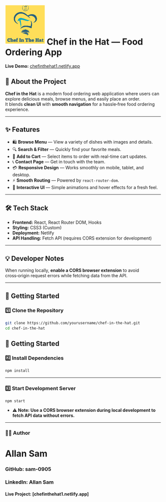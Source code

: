 # ![alt text](session-11/public/logosmall.png) Chef in the Hat — Food Ordering App


**Live Demo:** [chefinthehat1.netlify.app](https://chefinthehat1.netlify.app/)

## 📖 About the Project
**Chef in the Hat** is a modern food ordering web application where users can explore delicious meals, browse menus, and easily place an order.  
It blends **clean UI** with **smooth navigation** for a hassle‑free food ordering experience.

---

## ✨ Features
- 🛍 **Browse Menu** — View a variety of dishes with images and details.
- 🔍 **Search & Filter** — Quickly find your favorite meals.
- 🛒 **Add to Cart** — Select items to order with real-time cart updates.
- 📞 **Contact Page** — Get in touch with the team.
- 💳 **Responsive Design** — Works smoothly on mobile, tablet, and desktop.
- ⚡ **Smooth Routing** — Powered by `react-router-dom`.
- 🎨 **Interactive UI** — Simple animations and hover effects for a fresh feel.

---

## 🛠 Tech Stack
- **Frontend:** React, React Router DOM, Hooks
- **Styling:** CSS3 (Custom)
- **Deployment:** Netlify
- **API Handling:** Fetch API (requires CORS extension for development)

---

## 💡 Developer Notes
When running locally, **enable a CORS browser extension** to avoid cross‑origin request errors while fetching data from the API.

---

## 🚀 Getting Started

### 1️⃣ Clone the Repository
```bash
git clone https://github.com/yourusername/chef-in-the-hat.git
cd chef-in-the-hat
```
## 🚀 Getting Started

### 2️⃣ Install Dependencies
```bash
npm install
 ```
---

### 3️⃣ Start Development Server
```
npm start
```
- **⚠ Note: Use a CORS browser extension during local development to fetch API data without errors.**
---

### 👨‍💻 Author
# Allan Sam

### GitHub: sam-0905

### LinkedIn: Allan Sam

#### Live Project: [chefinthehat1.netlify.app]
